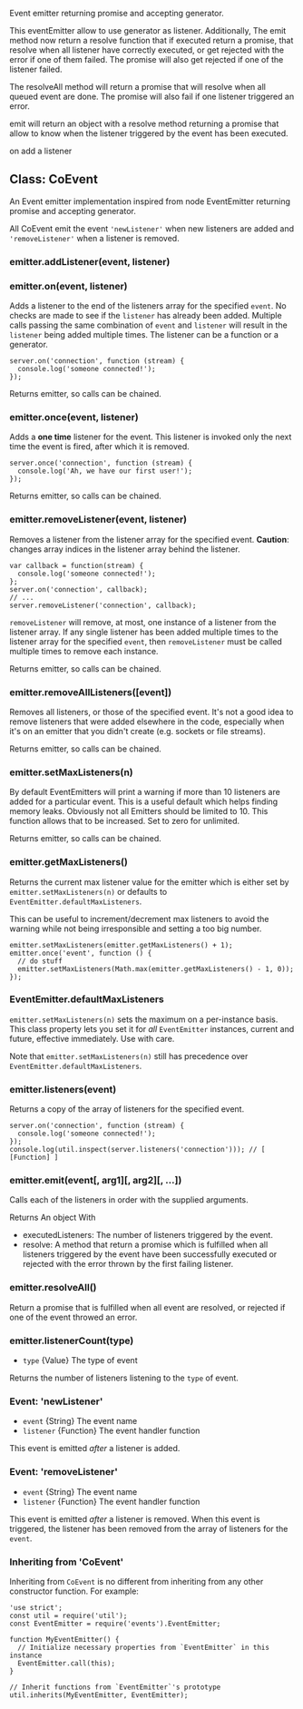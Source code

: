 Event emitter returning promise and accepting generator.

This eventEmitter allow to use generator as listener.
Additionally, The emit method now return a resolve function that if executed return a promise, that resolve when all listener have correctly executed, or get rejected with the error if one of them failed.
The promise will also get rejected if one of the listener failed.

The resolveAll method will return a promise that will resolve when all queued event are done.
The promise will also fail if one listener triggered an error.

emit  will return an object with a resolve method returning a promise that allow to know when the listener triggered by the event has been executed.

on add a listener

## Class: CoEvent
An Event emitter implementation inspired from node EventEmitter returning promise and accepting generator.

All CoEvent emit the event `'newListener'` when new listeners are
added and `'removeListener'` when a listener is removed.

### emitter.addListener(event, listener)
### emitter.on(event, listener)

Adds a listener to the end of the listeners array for the specified `event`.
No checks are made to see if the `listener` has already been added. Multiple
calls passing the same combination of `event` and `listener` will result in the
`listener` being added multiple times.
The listener can be a function or a generator.

    server.on('connection', function (stream) {
      console.log('someone connected!');
    });

Returns emitter, so calls can be chained.

### emitter.once(event, listener)

Adds a **one time** listener for the event. This listener is
invoked only the next time the event is fired, after which
it is removed.

    server.once('connection', function (stream) {
      console.log('Ah, we have our first user!');
    });

Returns emitter, so calls can be chained.

### emitter.removeListener(event, listener)

Removes a listener from the listener array for the specified event.
**Caution**: changes array indices in the listener array behind the listener.

    var callback = function(stream) {
      console.log('someone connected!');
    };
    server.on('connection', callback);
    // ...
    server.removeListener('connection', callback);

`removeListener` will remove, at most, one instance of a listener from the
listener array. If any single listener has been added multiple times to the
listener array for the specified `event`, then `removeListener` must be called
multiple times to remove each instance.

Returns emitter, so calls can be chained.

### emitter.removeAllListeners([event])

Removes all listeners, or those of the specified event. It's not a good idea to
remove listeners that were added elsewhere in the code, especially when it's on
an emitter that you didn't create (e.g. sockets or file streams).

Returns emitter, so calls can be chained.

### emitter.setMaxListeners(n)

By default EventEmitters will print a warning if more than 10 listeners are
added for a particular event. This is a useful default which helps finding
memory leaks. Obviously not all Emitters should be limited to 10. This function
allows that to be increased. Set to zero for unlimited.

Returns emitter, so calls can be chained.

### emitter.getMaxListeners()

Returns the current max listener value for the emitter which is either set by
`emitter.setMaxListeners(n)` or defaults to `EventEmitter.defaultMaxListeners`.

This can be useful to increment/decrement max listeners to avoid the warning
while not being irresponsible and setting a too big number.

    emitter.setMaxListeners(emitter.getMaxListeners() + 1);
    emitter.once('event', function () {
      // do stuff
      emitter.setMaxListeners(Math.max(emitter.getMaxListeners() - 1, 0));
    });

### EventEmitter.defaultMaxListeners

`emitter.setMaxListeners(n)` sets the maximum on a per-instance basis.
This class property lets you set it for *all* `EventEmitter` instances,
current and future, effective immediately. Use with care.

Note that `emitter.setMaxListeners(n)` still has precedence over
`EventEmitter.defaultMaxListeners`.


### emitter.listeners(event)

Returns a copy of the array of listeners for the specified event.

    server.on('connection', function (stream) {
      console.log('someone connected!');
    });
    console.log(util.inspect(server.listeners('connection'))); // [ [Function] ]


### emitter.emit(event[, arg1][, arg2][, ...])

Calls each of the listeners in order with the supplied arguments.

Returns An object With
- executedListeners: The number of listeners triggered by the event.
- resolve: A method that return a promise which is fulfilled when all listeners triggered by the event have been successfully executed or rejected with the error thrown by the first failing listener.

### emitter.resolveAll()
Return a promise that is fulfilled when all event are resolved, or rejected if one of the event throwed an error.

### emitter.listenerCount(type)

* `type` {Value} The type of event

Returns the number of listeners listening to the `type` of event.

### Event: 'newListener'

* `event` {String} The event name
* `listener` {Function} The event handler function

This event is emitted *after* a listener is added.

### Event: 'removeListener'

* `event` {String} The event name
* `listener` {Function} The event handler function

This event is emitted *after* a listener is removed.  When this event is
triggered, the listener has been removed from the array of listeners for the
`event`.

### Inheriting from 'CoEvent'

Inheriting from `CoEvent` is no different from inheriting from any other
constructor function. For example:

    'use strict';
    const util = require('util');
    const EventEmitter = require('events').EventEmitter;

    function MyEventEmitter() {
      // Initialize necessary properties from `EventEmitter` in this instance
      EventEmitter.call(this);
    }

    // Inherit functions from `EventEmitter`'s prototype
    util.inherits(MyEventEmitter, EventEmitter);
